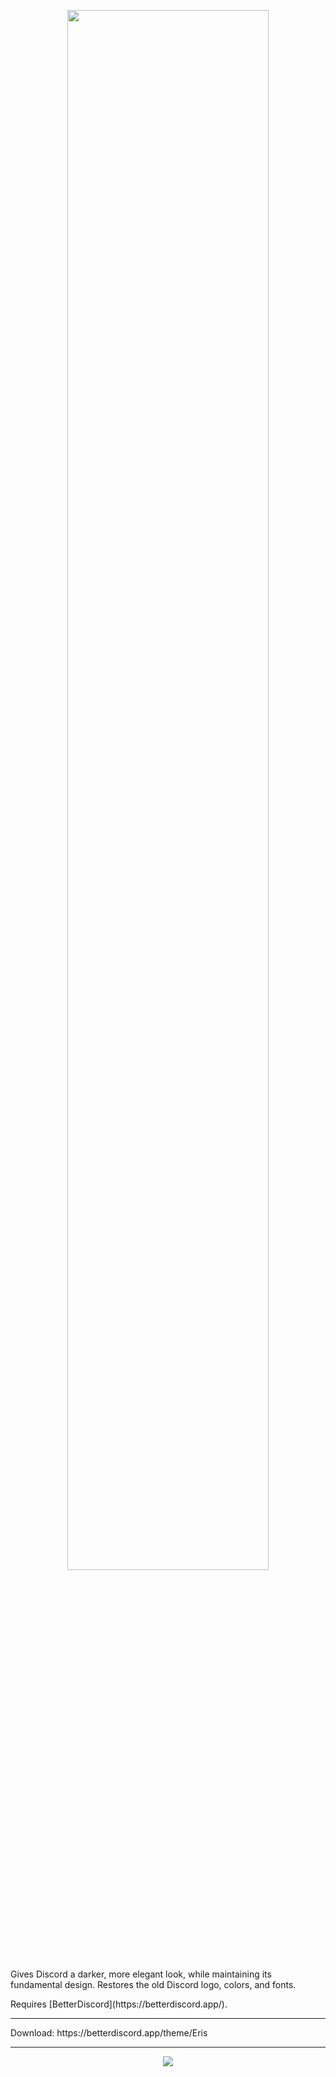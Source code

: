 <p align="center"><a align="center" href="https://betterdiscord.app/theme/Eris"><img align="center" src="https://raw.githubusercontent.com/RockESV/Eris/main/assets/logo/eris-logo-readme.svg" width=80% height=80%></a></p>

<p>Gives Discord a darker, more elegant look, while maintaining its fundamental design. Restores the old Discord logo, colors, and fonts.</p>

<p>Requires [BetterDiscord](https://betterdiscord.app/).</p>

- - -
<p>Download: https://betterdiscord.app/theme/Eris<p>

- - -
<p align="center"><img src="https://i.imgur.com/aN6XufW.png"></p>
